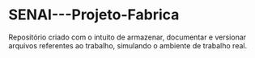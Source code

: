 # SENAI---Projeto-Fabrica
Repositório criado com o intuito de armazenar, documentar e versionar arquivos referentes ao trabalho, simulando o ambiente de trabalho real.
